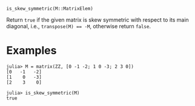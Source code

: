 ```
is_skew_symmetric(M::MatrixElem)
```

Return `true` if the given matrix is skew symmetric with respect to its main diagonal, i.e., `transpose(M) == -M`, otherwise return `false`.

# Examples

```jldoctest
julia> M = matrix(ZZ, [0 -1 -2; 1 0 -3; 2 3 0])
[0   -1   -2]
[1    0   -3]
[2    3    0]

julia> is_skew_symmetric(M)
true

```
